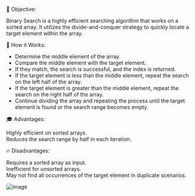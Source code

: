 🎯 Objective:<br>

Binary Search is a highly efficient searching algorithm that works on a sorted array. It utilizes the divide-and-conquer strategy to quickly locate a target element within the array.

🚀 How it Works:<br>

- Determine the middle element of the array.
- Compare the middle element with the target element.
- If they match, the search is successful, and the index is returned.
- If the target element is less than the middle element, repeat the search on the left half of the array.
- If the target element is greater than the middle element, repeat the search on the right half of the array.
- Continue dividing the array and repeating the process until the target element is found or the search range becomes empty.<br>

🎓 Advantages:

Highly efficient on sorted arrays.<br>
Reduces the search range by half in each iteration.<br>

🔥 Disadvantages:

Requires a sorted array as input.<br>
Inefficient for unsorted arrays.<br>
May not find all occurrences of the target element in duplicate scenarios.


![image](https://github.com/DuarteDvv/Algorithms/assets/136333571/7ccf6f29-09ad-4329-958c-d4dd13df7c89)
